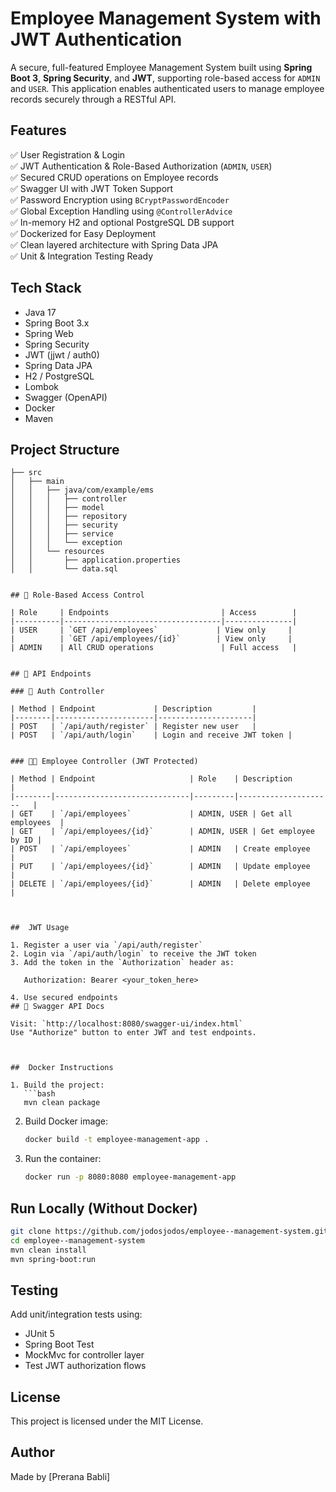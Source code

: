 # Employee Management System with JWT Authentication

A secure, full-featured Employee Management System built using **Spring Boot 3**, **Spring Security**, and **JWT**, supporting role-based access for `ADMIN` and `USER`. This application enables authenticated users to manage employee records securely through a RESTful API.



## Features

✅ User Registration & Login  
✅ JWT Authentication & Role-Based Authorization (`ADMIN`, `USER`)  
✅ Secured CRUD operations on Employee records  
✅ Swagger UI with JWT Token Support  
✅ Password Encryption using `BCryptPasswordEncoder`  
✅ Global Exception Handling using `@ControllerAdvice`  
✅ In-memory H2 and optional PostgreSQL DB support  
✅ Dockerized for Easy Deployment  
✅ Clean layered architecture with Spring Data JPA  
✅ Unit & Integration Testing Ready


## Tech Stack

- Java 17  
- Spring Boot 3.x  
- Spring Web  
- Spring Security  
- JWT (jjwt / auth0)  
- Spring Data JPA  
- H2 / PostgreSQL  
- Lombok  
- Swagger (OpenAPI)  
- Docker  
- Maven


## Project Structure

```
├── src
│   ├── main
│   │   ├── java/com/example/ems
│   │   │   ├── controller
│   │   │   ├── model
│   │   │   ├── repository
│   │   │   ├── security
│   │   │   ├── service
│   │   │   └── exception
│   │   └── resources
│   │       ├── application.properties
│   │       └── data.sql


## 🔐 Role-Based Access Control

| Role     | Endpoints                         | Access        |
|----------|-----------------------------------|---------------|
| USER     | `GET /api/employees`             | View only     |
|          | `GET /api/employees/{id}`        | View only     |
| ADMIN    | All CRUD operations               | Full access   |


## 📑 API Endpoints

### 🔐 Auth Controller

| Method | Endpoint             | Description         |
|--------|----------------------|---------------------|
| POST   | `/api/auth/register` | Register new user   |
| POST   | `/api/auth/login`    | Login and receive JWT token |


### 👨‍💼 Employee Controller (JWT Protected)

| Method | Endpoint                     | Role    | Description            |
|--------|------------------------------|---------|---------------------   |
| GET    | `/api/employees`             | ADMIN, USER | Get all employees  |
| GET    | `/api/employees/{id}`        | ADMIN, USER | Get employee by ID |
| POST   | `/api/employees`             | ADMIN   | Create employee        |
| PUT    | `/api/employees/{id}`        | ADMIN   | Update employee        |
| DELETE | `/api/employees/{id}`        | ADMIN   | Delete employee        |



##  JWT Usage

1. Register a user via `/api/auth/register`
2. Login via `/api/auth/login` to receive the JWT token
3. Add the token in the `Authorization` header as:  
   
   Authorization: Bearer <your_token_here>
   
4. Use secured endpoints
## 📘 Swagger API Docs

Visit: `http://localhost:8080/swagger-ui/index.html`  
Use "Authorize" button to enter JWT and test endpoints.



##  Docker Instructions

1. Build the project:
   ```bash
   mvn clean package
   ```
2. Build Docker image:
   ```bash
   docker build -t employee-management-app .
   ```
3. Run the container:
   ```bash
   docker run -p 8080:8080 employee-management-app
   ```



##  Run Locally (Without Docker)

```bash
git clone https://github.com/jodosjodos/employee--management-system.git
cd employee--management-system
mvn clean install
mvn spring-boot:run
```

##  Testing

Add unit/integration tests using:
- JUnit 5
- Spring Boot Test
- MockMvc for controller layer
- Test JWT authorization flows


##  License

This project is licensed under the MIT License.



##  Author
Made by [Prerana Babli]  

